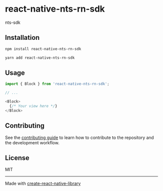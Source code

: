 # react-native-nts-rn-sdk

nts-sdk

## Installation

```sh
npm install react-native-nts-rn-sdk
```

```sh
yarn add react-native-nts-rn-sdk
```

## Usage


```js
import { Block } from 'react-native-nts-rn-sdk';

// ...

<Block>
  {/* Your view here */}
</Block>
```


## Contributing

See the [contributing guide](CONTRIBUTING.md) to learn how to contribute to the repository and the development workflow.

## License

MIT

---

Made with [create-react-native-library](https://github.com/callstack/react-native-builder-bob)
